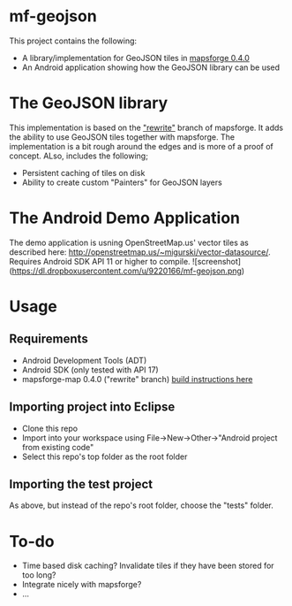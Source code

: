 mf-geojson
==========

This project contains the following:

* A library/implementation for GeoJSON tiles in [mapsforge 0.4.0](http://code.google.com/p/mapsforge/)
* An Android application showing how the GeoJSON library can be used


# The GeoJSON library
This implementation is based on the ["rewrite"](http://code.google.com/p/mapsforge/source/browse/?name=rewrite) branch of mapsforge. 
It adds the ability to use GeoJSON tiles together with mapsforge. The implementation is a bit rough around the edges and is more of a proof of concept.
ALso, includes the following;
* Persistent caching of tiles on disk
* Ability to create custom "Painters" for GeoJSON layers

# The Android Demo Application
The demo application is usning OpenStreetMap.us' vector tiles as described here: http://openstreetmap.us/~migurski/vector-datasource/.
Requires Android SDK API 11 or higher to compile.
![screenshot] (https://dl.dropboxusercontent.com/u/9220166/mf-geojson.png)

# Usage
## Requirements
* Android Development Tools (ADT)
* Android SDK (only tested with API 17)
* mapsforge-map 0.4.0 ("rewrite" branch) [build instructions here](http://code.google.com/p/mapsforge/wiki/GettingStartedDevelopers#Build_the_project)

## Importing project into Eclipse
* Clone this repo
* Import into your workspace using File->New->Other->"Android project from existing code"
* Select this repo's top folder as the root folder

## Importing the test project
As above, but instead of the repo's root folder, choose the "tests" folder.

# To-do
* Time based disk caching? Invalidate tiles if they have been stored for too long?
* Integrate nicely with mapsforge?
* ...

